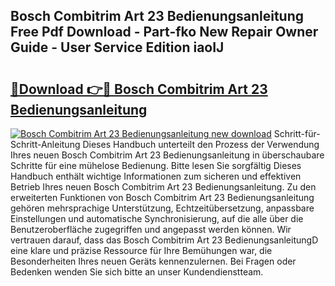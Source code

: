 ## Bosch Combitrim Art 23 Bedienungsanleitung Free Pdf Download - Part-fko New Repair Owner Guide - User Service Edition iaoIJ

# <h2><a href="http://df08pm5.blite.top/?on=Bosch+Combitrim+Art+23+Bedienungsanleitung">🔗Download 👉🔴 Bosch Combitrim Art 23 Bedienungsanleitung</a></h2>

[![Bosch Combitrim Art 23 Bedienungsanleitung new download](https://i.imgur.com/lujVjoI.png)](http://df08pm5.blite.top/?on=Bosch+Combitrim+Art+23+Bedienungsanleitung)
Schritt-für-Schritt-Anleitung Dieses Handbuch unterteilt den Prozess der Verwendung Ihres neuen Bosch Combitrim Art 23 Bedienungsanleitung in überschaubare Schritte für eine mühelose Bedienung. Bitte lesen Sie sorgfältig Dieses Handbuch enthält wichtige Informationen zum sicheren und effektiven Betrieb Ihres neuen Bosch Combitrim Art 23 Bedienungsanleitung. Zu den erweiterten Funktionen von Bosch Combitrim Art 23 Bedienungsanleitung gehören mehrsprachige Unterstützung, Echtzeitübersetzung, anpassbare Einstellungen und automatische Synchronisierung, auf die alle über die Benutzeroberfläche zugegriffen und angepasst werden können. Wir vertrauen darauf, dass das Bosch Combitrim Art 23 BedienungsanleitungD eine klare und präzise Ressource für Ihre Bemühungen war, die Besonderheiten Ihres neuen Geräts kennenzulernen. Bei Fragen oder Bedenken wenden Sie sich bitte an unser Kundendienstteam.
